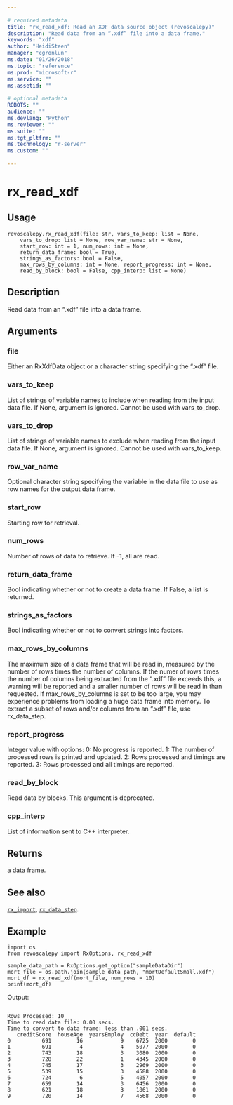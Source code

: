 ```yaml
--- 
 
# required metadata 
title: "rx_read_xdf: Read an XDF data source object (revoscalepy)" 
description: "Read data from an “.xdf” file into a data frame." 
keywords: "xdf" 
author: "HeidiSteen" 
manager: "cgronlun" 
ms.date: "01/26/2018" 
ms.topic: "reference" 
ms.prod: "microsoft-r" 
ms.service: "" 
ms.assetid: "" 
 
# optional metadata 
ROBOTS: "" 
audience: "" 
ms.devlang: "Python" 
ms.reviewer: "" 
ms.suite: "" 
ms.tgt_pltfrm: "" 
ms.technology: "r-server" 
ms.custom: "" 
 
---
```


# rx_read_xdf


 


## Usage



```
revoscalepy.rx_read_xdf(file: str, vars_to_keep: list = None,
    vars_to_drop: list = None, row_var_name: str = None,
    start_row: int = 1, num_rows: int = None,
    return_data_frame: bool = True,
    strings_as_factors: bool = False,
    max_rows_by_columns: int = None, report_progress: int = None,
    read_by_block: bool = False, cpp_interp: list = None)
```





## Description

Read data from an “.xdf” file into a data frame.


## Arguments


### file

Either an RxXdfData object or a character string specifying
the “.xdf” file.


### vars_to_keep

List of strings of variable names to include when
reading from the input data file. If None, argument is ignored. Cannot be
used with vars_to_drop.


### vars_to_drop

List of strings of variable names to exclude when
reading from the input data file. If None, argument is ignored. Cannot be
used with vars_to_keep.


### row_var_name

Optional character string specifying the variable in
the data file to use as row names for the output data frame.


### start_row

Starting row for retrieval.


### num_rows

Number of rows of data to retrieve. If -1, all are read.


### return_data_frame

Bool indicating whether or not to create a
data frame. If False, a list is returned.


### strings_as_factors

Bool indicating whether or not to convert
strings into factors.


### max_rows_by_columns

The maximum size of a data frame that will be
read in, measured by the number of rows times the number of columns. If the
numer of rows times the number of columns being extracted from the “.xdf”
file exceeds this, a warning will be reported and a smaller number of rows
will be read in than requested. If max_rows_by_columns is set to be too large,
you may experience problems from loading a huge data frame into memory. To
extract a subset of rows and/or columns from an “.xdf” file, use rx_data_step.


### report_progress

Integer value with options:
0: No progress is reported.
1: The number of processed rows is printed and updated.
2: Rows processed and timings are reported.
3: Rows processed and all timings are reported.


### read_by_block

Read data by blocks. This argument is deprecated.


### cpp_interp

List of information sent to C++ interpreter.


## Returns

a data frame.


## See also

[`rx_import`](rx-import.md),
[`rx_data_step`](rx-data-step.md).


## Example



```
import os
from revoscalepy import RxOptions, rx_read_xdf

sample_data_path = RxOptions.get_option("sampleDataDir")
mort_file = os.path.join(sample_data_path, "mortDefaultSmall.xdf")
mort_df = rx_read_xdf(mort_file, num_rows = 10)
print(mort_df)
```


Output:



```

Rows Processed: 10
Time to read data file: 0.00 secs.
Time to convert to data frame: less than .001 secs.
   creditScore  houseAge  yearsEmploy  ccDebt  year  default
0          691        16            9    6725  2000        0
1          691         4            4    5077  2000        0
2          743        18            3    3080  2000        0
3          728        22            1    4345  2000        0
4          745        17            3    2969  2000        0
5          539        15            3    4588  2000        0
6          724         6            5    4057  2000        0
7          659        14            3    6456  2000        0
8          621        18            3    1861  2000        0
9          720        14            7    4568  2000        0
```

